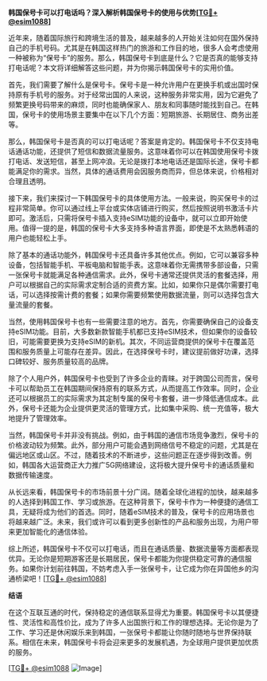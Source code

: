 **韩国保号卡可以打电话吗？深入解析韩国保号卡的使用与优势[[TG💪+ @esim1088](https://t.me/s/esim1088)]**

近年来，随着国际旅行和跨境生活的普及，越来越多的人开始关注如何在国外保持自己的手机号码。尤其是在韩国这样热门的旅游和工作目的地，很多人会考虑使用一种被称为“保号卡”的服务。那么，韩国保号卡到底是什么？它是否真的能够支持打电话呢？本文将详细解答这些问题，并为你揭示韩国保号卡的实用价值。

首先，我们需要了解什么是保号卡。保号卡是一种允许用户在更换手机或出国时保持原有手机号的服务。对于经常出国的人来说，这种服务非常实用，因为它避免了频繁更换号码带来的麻烦，同时也能确保家人、朋友和同事随时能找到自己。在韩国，保号卡的使用场景主要集中在以下几个方面：短期旅游、长期居住、商务出差等。

那么，韩国保号卡是否真的可以打电话呢？答案是肯定的。韩国保号卡不仅支持电话通话功能，还提供了短信和数据流量服务。这意味着你可以在韩国使用保号卡拨打电话、发送短信，甚至上网冲浪。无论是拨打本地电话还是国际长途，保号卡都能满足你的需求。当然，具体的通话费用会因服务商而异，但总体来说，价格相对合理且透明。

接下来，我们来探讨一下韩国保号卡的具体使用方法。一般来说，购买保号卡的过程非常简单。你可以通过线上平台或实体店铺进行购买，然后按照说明书激活卡片即可。激活后，只需将保号卡插入支持eSIM功能的设备中，就可以立即开始使用。值得一提的是，韩国的保号卡大多支持多种语言界面，即使是不太熟悉韩语的用户也能轻松上手。

除了基本的通话功能外，韩国保号卡还具备许多其他优点。例如，它可以兼容多种设备，包括智能手机、平板电脑和智能手表。这意味着你无需携带多部设备，只需一张保号卡就能满足各种通信需求。此外，保号卡通常还提供灵活的套餐选择，用户可以根据自己的实际需求定制合适的资费方案。比如，如果你只是偶尔需要打电话，可以选择按需计费的套餐；如果你需要频繁使用数据流量，则可以选择包含大量流量的套餐。

当然，使用韩国保号卡也有一些需要注意的地方。首先，你需要确保自己的设备支持eSIM功能。目前，大多数新款智能手机都已支持eSIM技术，但如果你的设备较旧，可能需要更换为支持eSIM的新机。其次，不同运营商提供的保号卡在覆盖范围和服务质量上可能存在差异。因此，在选择保号卡时，建议提前做好功课，选择口碑较好、服务质量较高的品牌。

除了个人用户外，韩国保号卡也受到了许多企业的青睐。对于跨国公司而言，保号卡可以帮助员工在韩国期间保持原有的联系方式，从而提高工作效率。同时，企业还可以根据员工的实际需求为其定制专属的保号卡套餐，进一步降低通信成本。此外，保号卡还能为企业提供更灵活的管理方式，比如集中采购、统一充值等，极大地提升了管理效率。

当然，韩国保号卡并非没有挑战。例如，由于韩国的通信市场竞争激烈，保号卡的价格波动较为频繁。此外，部分用户可能会遇到网络信号不稳定的问题，尤其是在偏远地区或山区。不过，随着技术的不断进步，这些问题正在逐步得到改善。例如，韩国各大运营商正大力推广5G网络建设，这将极大提升保号卡的通话质量和数据传输速度。

从长远来看，韩国保号卡的市场前景十分广阔。随着全球化进程的加快，越来越多的人选择到韩国工作、学习或旅游。在这种背景下，保号卡作为一种便捷的通信工具，无疑将成为他们的首选。同时，随着eSIM技术的普及，保号卡的应用场景也将越来越广泛。未来，我们或许可以看到更多创新性的产品和服务出现，为用户带来更加智能化的通信体验。

综上所述，韩国保号卡不仅可以打电话，而且在通话质量、数据流量等方面都表现优异。无论你是短期游客还是长期居民，保号卡都能为你提供稳定可靠的通信服务。如果你计划前往韩国，不妨考虑入手一张保号卡，让它成为你在异国他乡的沟通桥梁吧！[[TG💪+ @esim1088](https://t.me/s/esim1088)]

**结语**

在这个互联互通的时代，保持稳定的通信联系显得尤为重要。韩国保号卡以其便捷性、灵活性和高性价比，成为了许多人出国旅行和工作的理想选择。无论你是为了工作、学习还是休闲娱乐来到韩国，一张保号卡都能让你随时随地与世界保持联系。相信在未来，韩国保号卡将会迎来更多的发展机遇，为全球用户提供更加优质的服务。

[[TG💪+ @esim1088](https://t.me/s/esim1088) ![Image](https://i.postimg.cc/4NQfJmqS/Snipaste-2025-05-13-00-14-12.png)]